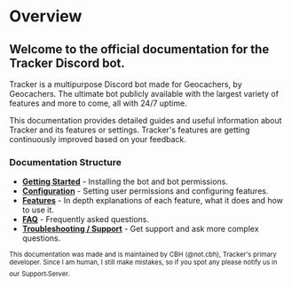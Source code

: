 # Overview

## Welcome to the official documentation for the Tracker Discord bot.

Tracker is a multipurpose Discord bot made for Geocachers, by Geocachers. The ultimate bot publicly available with the largest variety of features and more to come, all with 24/7 uptime.

This documentation provides detailed guides and useful information about Tracker and its features or settings. Tracker's features are getting continuously improved based on your feedback.

### Documentation Structure

* [**Getting Started**](getting-started.md) - Installing the bot and bot permissions.
* [**Configuration**](broken-reference) - Setting user permissions and configuring features.
* [**Features**](broken-reference) - In depth explanations of each feature, what it does and how to use it.
* [**FAQ**](broken-reference) - Frequently asked questions.
* [**Troubleshooting / Support**](broken-reference) - Get support and ask more complex questions.

<sub>This documentation was made and is maintained by CBH (@not.cbh), Tracker's primary developer. Since I am human, I still make mistakes, so if you spot any please notify us in our</sub> [<sub>Support Server</sub>](https://discord.gg/cAXp5DSMr4)<sub>.</sub>

